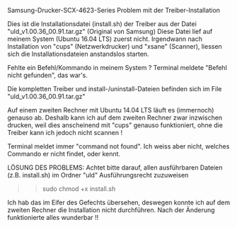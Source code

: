  Samsung-Drucker-SCX-4623-Series
 Problem mit der Treiber-Installation

 Dies ist die Installationsdatei (install.sh) der Treiber aus der Datei "uld_v1.00.36_00.91.tar.gz" (Original von Samsung)
 Diese Datei lief auf meinem System (Ubuntu 16.04 LTS) zuerst nicht.
 Irgendwann nach Installation von "cups" (Netzwerkdrucker) und "xsane" (Scanner), liessen sich die Installationsdateien anstandslos starten.

 Fehlte ein Befehl/Kommando in meinem System ? Terminal meldete "Befehl nicht gefunden", das war's.
 
 Die kompletten Treiber und install-/uninstall-Dateien befinden sich im File "uld_v1.00.36_00.91.tar.gz"
 
 Auf einem zweiten Rechner mit Ubuntu 14.04 LTS läuft es (immernoch) genauso ab. Deshalb kann ich auf dem zweiten Rechner zwar inzwischen drucken, weil dies anscheinend mit "cups" genauso funktioniert, ohne die Treiber kann ich jedoch nicht scannen !
 
 Terminal meldet immer "command not found". Ich weiss aber nicht, welches Commando er nicht findet, oder kennt.
 
 LÖSUNG DES PROBLEMS:
 Achtet bitte darauf, allen ausführbaren Dateien (z.B. install.sh) im Ordner "uld" Ausführungsrecht zuzuweisen
 >>   sudo chmod +x install.sh
 
 Ich hab das im Eifer des Gefechts übersehen, deswegen konnte ich auf dem zweiten Rechner die Installation nicht durchführen.
 Nach der Änderung funktionierte alles wunderbar !!
 
 
 
